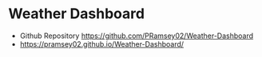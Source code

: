 # Weather Dashboard

- Github Repository https://github.com/PRamsey02/Weather-Dashboard
- https://pramsey02.github.io/Weather-Dashboard/
